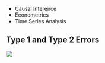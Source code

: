 * Causal Inference
* Econometrics
* Time Series Analysis

## Type 1 and Type 2 Errors

![](https://github.com/geoffreylink/Projects/blob/master/05%20Statistical%20Methods/TypeOneTypeTwo.png)
